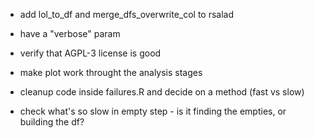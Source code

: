 - add lol_to_df and merge_dfs_overwrite_col to rsalad
- have a "verbose" param
- verify that AGPL-3 license is good
- make plot work throught the analysis stages

- cleanup code inside failures.R and decide on a method (fast vs slow)
- check what's so slow in empty step - is it finding the empties, or building the df?